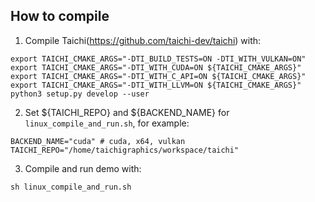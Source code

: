 ## How to compile

1. Compile Taichi(https://github.com/taichi-dev/taichi) with:

```shell
export TAICHI_CMAKE_ARGS="-DTI_BUILD_TESTS=ON -DTI_WITH_VULKAN=ON"
export TAICHI_CMAKE_ARGS="-DTI_WITH_CUDA=ON ${TAICHI_CMAKE_ARGS}"
export TAICHI_CMAKE_ARGS="-DTI_WITH_C_API=ON ${TAICHI_CMAKE_ARGS}"
export TAICHI_CMAKE_ARGS="-DTI_WITH_LLVM=ON ${TAICHI_CMAKE_ARGS}"
python3 setup.py develop --user
```
2. Set ${TAICHI_REPO} and ${BACKEND_NAME} for `linux_compile_and_run.sh`, for example:
```shell
BACKEND_NAME="cuda" # cuda, x64, vulkan
TAICHI_REPO="/home/taichigraphics/workspace/taichi"
```

3. Compile and run demo with:
```shell
sh linux_compile_and_run.sh
```

